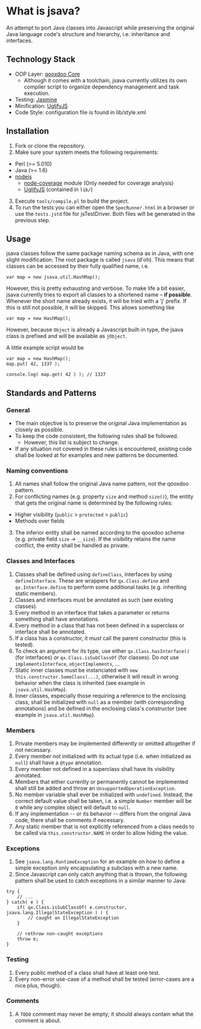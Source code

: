 What is jsava?
==============

An attempt to port Java classes into Javascript while preserving the original Java language code's structure and
hierarchy, i.e. inheritance and interfaces.


Technology Stack
----------------

* OOP Layer: [qooxdoo Core](http://qooxdoo.org/)
  * Although it comes with a toolchain, jsava currently utilizes its own compiler script to organize dependency management
  and task execution.
* Testing: [Jasmine](https://jasmine.github.io/)
* Minification: [UglifyJS](https://github.com/mishoo/UglifyJS)
* Code Style: configuration file is found in lib/style.xml


Installation
------------

1. Fork or clone the repository.
2. Make sure your system meets the following requirements:
  * Perl (>= 5.010)
  * Java (>= 1.6)
  * [nodejs](http://nodejs.org/)
    * [node-coverage](https://github.com/piuccio/node-coverage) module (Only needed for coverage analysis)
    * [UglifyJS](https://github.com/mishoo/UglifyJS) (contained in `lib/`)
3. Execute `tools/compile.pl` to build the project.
4. To run the tests you can either open the `SpecRunner.html` in a browser or use the `tests.jstd` file for jsTestDriver.
Both files will be generated in the previous step.


Usage
-----

jsava classes follow the same package naming schema as in Java, with one slight modification: The root package is called
`jsava` (d'oh). This means that classes can be accessed by their fully qualified name, i.e.

    var map = new jsava.util.HashMap();

However, this is pretty exhausting and verbose. To make life a bit easier, jsava currently tries to export all classes
to a shortened name – **if possible**. Whenever the short name already exists, it will be tried with a 'j' prefix. If
this is still not possible, it will be skipped. This allows something like

    var map = new HashMap();

However, because `Object` is already a Javascript built-in type, the jsava class is prefixed and will be available as
`jObject`.

A little example script would be

    var map = new HashMap();
    map.put( 42, 1337 );

    console.log( map.get( 42 ) ); // 1337


Standards and Patterns
----------------------

### General

* The main objective is to preserve the original Java implementation as closely as possible.
* To keep the code consistent, the following rules shall be followed.
  * However, this list is subject to change.
* If any situation not covered in these rules is encountered, existing code shall be looked at for examples and new
patterns be documented.

### Naming conventions

1. All names shall follow the original Java name pattern, not the qooxdoo pattern.
2. For conflicting names (e.g. property `size` and method `size()`), the entity that gets the original name is determined by
the following rules:
  * Higher visibility (`public` > `protected` > `public`)
  * Methods over fields
3. The inferior entity shall be named according to the qooxdoo scheme (e.g. private field `size` -> `__size`). If the
visibility retains the name conflict, the entity shall be handled as private.

### Classes and Interfaces

1. Classes shall be defined using `defineClass`, interfaces by using `defineInterface`. These are wrappers for `qx.Class.define`
and `qx.Interface.define` to perform some additional tasks (e.g. inheriting static members).
2. Classes and interfaces must be annotated as such (see existing classes).
3. Every method in an interface that takes a parameter or returns something shall have annotations.
4. Every method in a class that has not been defined in a superclass or interface shall be annotated.
5. If a class has a constructor, it *must* call the parent constructor (this is tested).
6. To check an argument for its type, use either `qx.Class.hasInterface()` (for interfaces) or `qx.Class.isSubClassOf`
(for classes). Do *not* use `implementsInterface`, `objectImplements`, …
7. Static inner classes must be instanciated with `new this.constructor.SomeClass(...)`, otherwise
it will result in wrong behavior when the class is inherited (see example in `jsava.util.HashMap`).
8. Inner classes, especially those requiring a reference to the enclosing class, shall be initialized with `null` as a
member (with corresponding annotations) and be defined in the enclosing class's constructor (see example in `jsava.util.HashMap`).

### Members

1. Private members may be implemented differently or omitted altogether if not necessary.
2. Every member not initialized with its actual type (i.e. when initialized as `null`) shall have a `@type` annotation.
3. Every member not defined in a superclass shall have its visibility annotated.
4. Members that either currently or permanently cannot be implemented shall still be added and throw an
`UnsupportedOperationException`.
5. No member variable shall ever be initialized with `undefined`. Instead, the correct default value shall be taken, i.e.
a simple `Number` member will be `0` while any complex object will default to `null`.
6. If any implementation -- or its behavior -- differs from the original Java code, there shall be comments if necessary.
7. Any static member that is not explicitly referenced from a class needs to be called via `this.constructor.NAME` in order
to allow hiding the value.

### Exceptions

1. See `jsava.lang.RuntimeException` for an example on how to define a simple exception only encapsulating a subclass
with a new name.
2. Since Javascript can only catch anything that is thrown, the following pattern shall be used to catch exceptions
in a similar manner to Java:

```
try {
    // ...
} catch( e ) {
    if( qx.Class.isSubClassOf( e.constructor, jsava.lang.IllegalStateException ) ) {
        // caught an IllegalStateException
    }

    // rethrow non-caught exceptions
    throw e;
}
```

### Testing

1. Every public method of a class shall have at least one test.
2. Every non-error use-case of a method shall be tested (error-cases are a nice plus, though).

### Comments

1. A `TODO` comment may never be empty; it should always contain what the comment is about.
